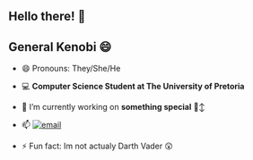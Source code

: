 ## Hello there! 👋
## General Kenobi 😄

<!--
**VadersTouch/VadersTouch** is a ✨ _special_ ✨ repository because its `README.md` (this file) appears on your GitHub profile.

Here are some ideas to get you started:

- 🔭 I’m currently working on ...
- 🌱 I’m currently learning ...
- 👯 I’m looking to collaborate on ...
- 🤔 I’m looking for help with ...
- 💬 Ask me about ...
- 📫 How to reach me: ...
- 😄 Pronouns: ...
- ⚡ Fun fact: ...
-->
- 😄 Pronouns: They/She/He
- 💻 **Computer Science Student at The University of Pretoria** </br>
- 🔭 I’m currently working on **something special** 🙂‍↕️
- 📫 [![email](https://img.shields.io/badge/Email-D14836?logo=gmail&logoColor=white)](mailto:VadersTouch@gmail.com)</br>


  
- ⚡ Fun fact: Im not actualy Darth Vader 😲
